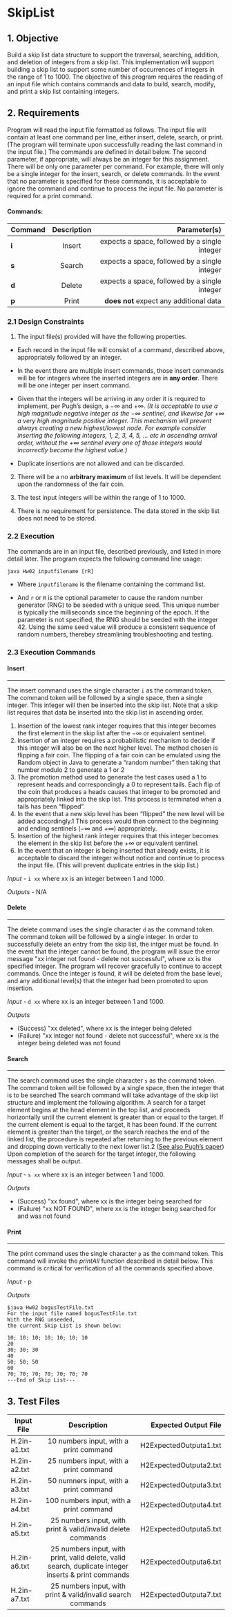 # SkipList

## 1. Objective

Build a skip list data structure to support the traversal, searching, addition, and deletion of
integers from a skip list. This implementation will support building a skip list to support
some number of occurrences of integers in the range of 1 to 1000. The objective of this
program requires the reading of an input file which contains commands and data to build,
search, modify, and print a skip list containing integers.

## 2. Requirements

Program will read the input file formatted as follows. The input file will contain at least one command
per line, either insert, delete, search, or print. (The program will terminate upon successfully
reading the last command in the input file.) The commands are defined in detail below. The
second parameter, if appropriate, will always be an integer for this assignment. There will
be only one parameter per command. For example, there will only be a single integer for
the insert, search, or delete commands. In the event that no parameter is specified for these
commands, it is acceptable to ignore the command and continue to process the input file.
No parameter is required for a print command.

#### Commands:

| Command| Description |                Parameter(s)              |
| ------ |:------:| ---------------------------------------------:|
| **i**  | Insert | expects a space, followed by a single integer |
| **s**  | Search | expects a space, followed by a single integer |
| **d**  | Delete | expects a space, followed by a single integer |
| **p**  | Print  | **does not** expect any additional data       |

### 2.1 Design Constraints

1. The input file(s) provided will have the following properties.
  * Each record in the input file will consist of a command, described above, appropriately
followed by an integer.

  * In the event there are multiple insert commands, those insert commands will be
for integers where the inserted integers are in **any order**. There will be one
integer per insert command.

  * Given that the integers will be arriving in any order it is required to implement,
per Pugh’s design, a −∞ and +∞. *(It is acceptable to use a high magnitude
negative integer as the −∞ sentinel, and likewise for +∞ a very high magnitude
positive integer. This mechanism will prevent always creating a new highest/lowest
node. For example consider inserting the following integers, 1, 2, 3, 4, 5, ... etc
in ascending arrival order, without the +∞ sentinel every one of those integers
would incorrectly become the highest value.)*

  * Duplicate insertions are not allowed and can be discarded.

2. There will be a no **arbitrary maximum** of list levels. It will be dependent upon the
randomness of the fair coin.

3. The test input integers will be within the range of 1 to 1000.

4. There is no requirement for persistence. The data stored in the skip list does not need
to be stored.

### 2.2 Execution

The commands are in an input file, described previously, and listed in more detail later. The
program expects the following command line usage:

```
java Hw02 inputfilename [rR]
```

* Where `inputfilename` is the filename containing the command list.

* And `r` or `R` is the optional parameter to cause the random number generator (RNG)
to be seeded with a unique seed. This unique number is typically the milliseconds
since the beginning of the epoch. If the parameter is not specified, the RNG should
be seeded with the integer 42. Using the same seed value will produce a consistent
sequence of random numbers, therebey streamlining troubleshooting and testing.

### 2.3 Execution Commands

#### Insert

---

The insert command uses the single character `i` as the command token. The command token
will be followed by a single space, then a single integer. This integer will then be inserted
into the skip list. Note that a skip list requires that data be inserted into the skip list in
ascending order.

1. Insertion of the lowest rank integer requires that this integer becomes the first element
in the skip list after the −∞ or equivalent sentinel.
2. Insertion of an integer requires a probabilistic mechanism to decide if this integer will
also be on the next higher level. The method chosen is flipping a fair
coin. The flipping of a fair coin can be emulated using the Random object in Java to
generate a “random number” then taking that number modulo 2 to generate a 1 or
2
0. The promotion method used to generate the test cases used a 1 to represent heads
and correspondingly a 0 to represent tails. Each flip of the coin that produces a heads
causes that integer to be promoted and appropriately linked into the skip list. This
process is terminated when a tails has been “flipped”.
3. In the event that a new skip level has been “flipped” the new level will be added
accordingly.1 This process would then connect to the beginning and ending sentinels
(−∞ and +∞) appropriately.
4. Insertion of the highest rank integer requires that this integer becomes the element in
the skip list before the +∞ or equivalent sentinel.
5. In the event that an integer is being inserted that already exists, it is acceptable to
discard the integer without notice and continue to process the input file. (This will
prevent duplicate entries in the skip list.)

*Input* - `i xx` where xx is an integer between 1 and 1000.

*Outputs* - N/A

#### Delete

---

The delete command uses the single character `d` as the command token. The command
token will be followed by a single integer. In order to successfully delete an entry from the
skip list, the intger must be found.
In the event that the integer cannot be found, the program will issue the error message
"xx integer not found - delete not successful", where xx is the specified integer. The
program will recover gracefully to continue to accept commands.
Once the integer is found, it will be deleted from the base level, and any additional
level(s) that the integer had been promoted to upon insertion.

*Input* - `d xx` where xx is an integer between 1 and 1000.

*Outputs* 
* (Success) "xx deleted", where xx is the integer being deleted
* (Failure) "xx integer not found - delete not successful", where xx is the integer being deleted
was not found


#### Search

---

The search command uses the single character `s` as the command token. The command
token will be followed by a single space, then the integer that is to be searched
The search command will take advantage of the skip list structure and implement the
following algorithm. A search for a target element begins at the head element in the top list,
and proceeds horizontally until the current element is greater than or equal to the target. If
the current element is equal to the target, it has been found. If the current element is greater
than the target, or the search reaches the end of the linked list, the procedure is repeated after
returning to the previous element and dropping down vertically to the next lower list.2
([See
also Pugh’s paper](https://github.com/VegaIsaias/SkipLists/blob/master/pugh90b-skipList.pdf))
Upon completion of the search for the target integer, the following messages shall be
output.

*Input* - `s xx` where xx is an integer between 1 and 1000.

*Outputs*
* (Success) "xx found", where xx is the integer being searched for
* (Failure) "xx NOT FOUND", where xx is the integer being searched for and was not found

#### Print

---

The print command uses the single character `p` as the command token. This command will
invoke the *printAll* function described in detail below.
This command is critical for verification of all the commands specified above.

*Input* - p

*Outputs*

```
$java Hw02 bogusTestFile.txt
For the input file named bogusTestFile.txt
With the RNG unseeded,
the current Skip List is shown below:

10; 10; 10; 10; 10; 10; 10
20
30; 30; 30
40
50; 50; 50
60
70; 70; 70; 70; 70; 70; 70
---End of Skip List---
```

## 3. Test Files


| Input File| Description |     Expected Output File              |
| ------ |:------:| ---------------------------------------------:|
| H.2in-a1.txt  | 10 numbers input, with a print command | H2ExpectedOutputa1.txt |
| H.2in-a2.txt  | 25 numbers input, with a print command | H2ExpectedOutputa2.txt |
| H.2in-a3.txt  | 50 numners input, with a print command | H2ExpectedOutputa3.txt |
| H.2in-a4.txt  | 100 numbers input, with a print command | H2ExpectedOutputa4.txt |
| H.2in-a5.txt  | 25 numbers input, with print & valid/invalid delete commands | H2ExpectedOutputa5.txt |
| H.2in-a6.txt  | 25 numbers input, with print, valid delete, valid search, duplicate integer inserts & print commands | H2ExpectedOutputa6.txt |
| H.2in-a7.txt  | 25 numbers input, with print & valid/invalid search commands | H2ExpectedOutputa7.txt |



